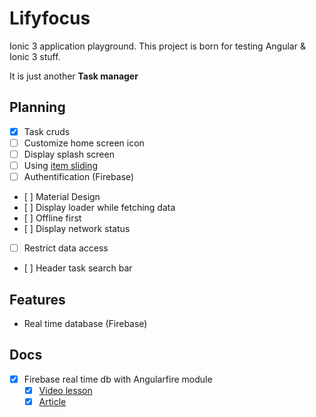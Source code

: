 # Lifyfocus

Ionic 3 application playground. This project is born for testing Angular & Ionic 3 stuff.

It is just another **Task manager**

## Planning
- [x] Task cruds
- [ ] Customize home screen icon
- [ ] Display splash screen
- [ ] Using [item sliding](https://ionicframework.com/docs/api/item-sliding)
- [ ] Authentification (Firebase)
- [ ] Material Design
- [ ] Display loader while fetching data
- [ ] Offline first
- [ ] Display network status
- [ ] Restrict data access
- [ ] Header task search bar

## Features
- Real time database (Firebase)

## Docs
- [x] Firebase real time db with Angularfire module
  - [x] [Video lesson](https://www.udemy.com/create-a-crud-application-with-ionic-3-and-firebase/)
  - [x] [Article](https://grokonez.com/firebase/ionic-3-firebase-example-crud-operations-with-firebase-realtime-database)
